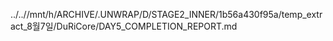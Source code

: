 ../..//mnt/h/ARCHIVE/.UNWRAP/D/STAGE2_INNER/1b56a430f95a/temp_extract_8월7일/DuRiCore/DAY5_COMPLETION_REPORT.md